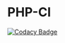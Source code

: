 PHP-CI
========================

[![Codacy Badge](https://api.codacy.com/project/badge/Grade/f3bc79edc08140e7a1f9a3a72201995b)](https://www.codacy.com/app/jere.marchand/php-ci?utm_source=github.com&amp;utm_medium=referral&amp;utm_content=Shusui95/php-ci&amp;utm_campaign=Badge_Grade)
